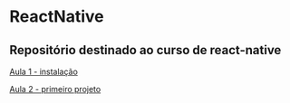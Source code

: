 # ReactNative
## Repositório destinado ao curso de react-native

[Aula 1 - instalação](https://github.com/AWLeiseR/ReactNative/tree/master/Aula%201)

[Aula 2 - primeiro projeto](https://github.com/AWLeiseR/ReactNative/tree/master/Aula%202)
